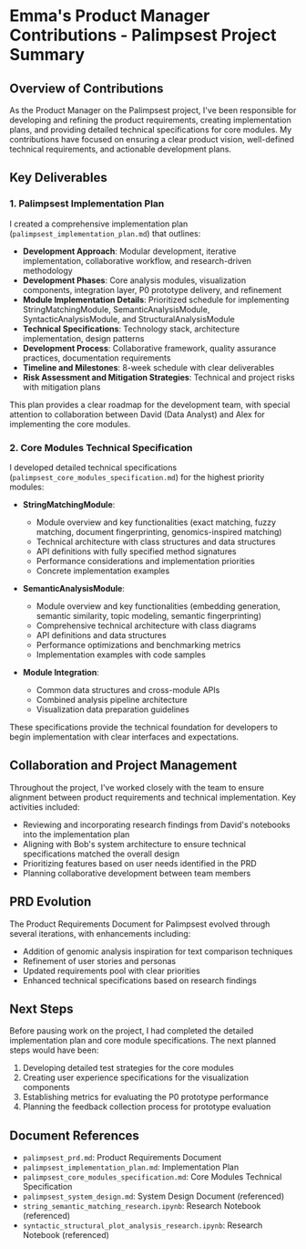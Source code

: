 # Emma's Product Manager Contributions - Palimpsest Project Summary

## Overview of Contributions

As the Product Manager on the Palimpsest project, I've been responsible for developing and refining the product requirements, creating implementation plans, and providing detailed technical specifications for core modules. My contributions have focused on ensuring a clear product vision, well-defined technical requirements, and actionable development plans.

## Key Deliverables

### 1. Palimpsest Implementation Plan

I created a comprehensive implementation plan (`palimpsest_implementation_plan.md`) that outlines:

- **Development Approach**: Modular development, iterative implementation, collaborative workflow, and research-driven methodology
- **Development Phases**: Core analysis modules, visualization components, integration layer, P0 prototype delivery, and refinement
- **Module Implementation Details**: Prioritized schedule for implementing StringMatchingModule, SemanticAnalysisModule, SyntacticAnalysisModule, and StructuralAnalysisModule
- **Technical Specifications**: Technology stack, architecture implementation, design patterns
- **Development Process**: Collaborative framework, quality assurance practices, documentation requirements
- **Timeline and Milestones**: 8-week schedule with clear deliverables
- **Risk Assessment and Mitigation Strategies**: Technical and project risks with mitigation plans

This plan provides a clear roadmap for the development team, with special attention to collaboration between David (Data Analyst) and Alex for implementing the core modules.

### 2. Core Modules Technical Specification

I developed detailed technical specifications (`palimpsest_core_modules_specification.md`) for the highest priority modules:

- **StringMatchingModule**:
  - Module overview and key functionalities (exact matching, fuzzy matching, document fingerprinting, genomics-inspired matching)
  - Technical architecture with class structures and data structures
  - API definitions with fully specified method signatures
  - Performance considerations and implementation priorities
  - Concrete implementation examples

- **SemanticAnalysisModule**:
  - Module overview and key functionalities (embedding generation, semantic similarity, topic modeling, semantic fingerprinting)
  - Comprehensive technical architecture with class diagrams
  - API definitions and data structures
  - Performance optimizations and benchmarking metrics
  - Implementation examples with code samples

- **Module Integration**:
  - Common data structures and cross-module APIs
  - Combined analysis pipeline architecture
  - Visualization data preparation guidelines

These specifications provide the technical foundation for developers to begin implementation with clear interfaces and expectations.

## Collaboration and Project Management

Throughout the project, I've worked closely with the team to ensure alignment between product requirements and technical implementation. Key activities included:

- Reviewing and incorporating research findings from David's notebooks into the implementation plan
- Aligning with Bob's system architecture to ensure technical specifications matched the overall design
- Prioritizing features based on user needs identified in the PRD
- Planning collaborative development between team members

## PRD Evolution

The Product Requirements Document for Palimpsest evolved through several iterations, with enhancements including:

- Addition of genomic analysis inspiration for text comparison techniques
- Refinement of user stories and personas
- Updated requirements pool with clear priorities
- Enhanced technical specifications based on research findings

## Next Steps

Before pausing work on the project, I had completed the detailed implementation plan and core module specifications. The next planned steps would have been:

1. Developing detailed test strategies for the core modules
2. Creating user experience specifications for the visualization components
3. Establishing metrics for evaluating the P0 prototype performance
4. Planning the feedback collection process for prototype evaluation

## Document References

- `palimpsest_prd.md`: Product Requirements Document
- `palimpsest_implementation_plan.md`: Implementation Plan
- `palimpsest_core_modules_specification.md`: Core Modules Technical Specification
- `palimpsest_system_design.md`: System Design Document (referenced)
- `string_semantic_matching_research.ipynb`: Research Notebook (referenced)
- `syntactic_structural_plot_analysis_research.ipynb`: Research Notebook (referenced)

